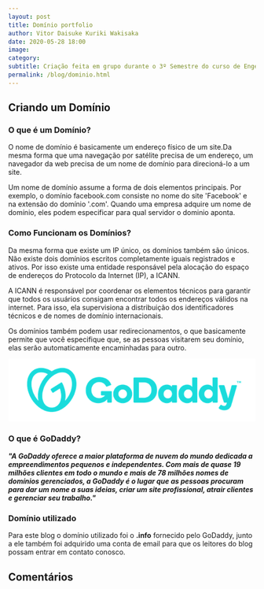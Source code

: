 ```yaml
---
layout: post
title: Domínio portfolio
author: Vitor Daisuke Kuriki Wakisaka 
date: 2020-05-28 18:00
image: 
category:
subtitle: Criação feita em grupo durante o 3º Semestre do curso de Engenharia de Software
permalink: /blog/dominio.html
---
```


## Criando um Domínio

### O que é um Domínio?

O nome de domínio é basicamente um endereço físico de um site.Da mesma forma que uma navegação por satélite precisa de um endereço, um navegador da web precisa de um nome de domínio para direcioná-lo a um site.

Um nome de domínio assume a forma de dois elementos principais. Por exemplo, o domínio facebook.com consiste no nome do site 'Facebook' e na extensão do domínio '.com'. Quando uma empresa adquire um nome de domínio, eles podem especificar para qual servidor o dominio aponta.

### Como Funcionam os Domínios?

Da mesma forma que existe um IP único, os domínios também são únicos. Não existe dois domínios escritos completamente iguais registrados e ativos. Por isso existe uma entidade responsável pela alocação do espaço de endereços do Protocolo da Internet (IP), a ICANN. 

A ICANN é responsável por coordenar os elementos técnicos para garantir que todos os usuários consigam encontrar todos os endereços válidos na internet. Para isso, ela supervisiona a distribuição dos identificadores técnicos e de nomes de domínio internacionais. 

Os domínios também podem usar redirecionamentos, o que basicamente permite que você especifique que, se as pessoas visitarem seu domínio, elas serão automaticamente encaminhadas para outro.

![Alt](/img/projetos/logo-godaddy.png)

### O que é GoDaddy?

___"A GoDaddy oferece a maior plataforma de nuvem do mundo dedicada a empreendimentos pequenos e independentes. Com mais de quase 19 milhões clientes em todo o mundo e mais de 78 milhões nomes de domínios gerenciados, a GoDaddy é o lugar que as pessoas procuram para dar um nome a suas ideias, criar um site profissional, atrair clientes e gerenciar seu trabalho."___

### Domínio utilizado

Para este blog o domínio utilizado foi o __.info__ fornecido pelo GoDaddy, junto a ele também foi adquirido uma conta de email para que os leitores do blog possam entrar em contato conosco.




## Comentários

<div class="fb-comments" data-href="{{site.url}}/blog/dominio.html"  data-numposts="5" data-width=""></div>